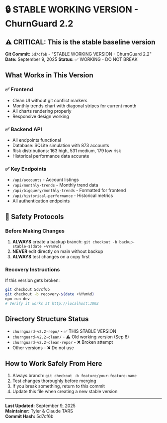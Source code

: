 # 🔒 STABLE WORKING VERSION - ChurnGuard 2.2

## ⚠️ CRITICAL: This is the stable baseline version 

**Git Commit:** `5d7cf6b` - "STABLE WORKING VERSION - ChurnGuard 2.2"
**Date:** September 9, 2025
**Status:** ✅ WORKING - DO NOT BREAK

## What Works in This Version

### ✅ Frontend
- Clean UI without git conflict markers
- Monthly trends chart with diagonal stripes for current month
- All charts rendering properly
- Responsive design working

### ✅ Backend API  
- All endpoints functional
- Database: SQLite simulation with 873 accounts
- Risk distributions: 163 high, 531 medium, 179 low risk
- Historical performance data accurate

### ✅ Key Endpoints
- `/api/accounts` - Account listings
- `/api/monthly-trends` - Monthly trend data
- `/api/bigquery/monthly-trends` - Formatted for frontend
- `/api/historical-performance` - Historical metrics
- All authentication endpoints

## 🚨 Safety Protocols

### Before Making Changes
1. **ALWAYS** create a backup branch: `git checkout -b backup-stable-$(date +%Y%m%d)`
2. **NEVER** edit directly on main without backup
3. **ALWAYS** test changes on a copy first

### Recovery Instructions
If this version gets broken:
```bash
git checkout 5d7cf6b
git checkout -b recovery-$(date +%Y%m%d)  
npm run dev
# Verify it works at http://localhost:3002
```

## Directory Structure Status
- `churnguard-v2.2-repo/` - ✅ THIS STABLE VERSION
- `churnguard-v2.2-clean/` - ⚠️ Old working version (Sep 8)
- `churnguard-v2.2-clean-repo/` - ❌ Broken attempt
- Other versions - ❌ Do not use

## How to Work Safely From Here
1. Always branch: `git checkout -b feature/your-feature-name`
2. Test changes thoroughly before merging
3. If you break something, return to this commit
4. Update this file when creating a new stable version

---
**Last Updated:** September 9, 2025  
**Maintainer:** Tyler & Claude TARS  
**Commit Hash:** 5d7cf6b